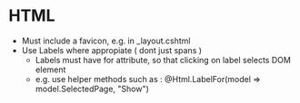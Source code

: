 # HTML
* Must include a favicon, e.g. in _layout.cshtml
	<link rel="shortcut icon" href="/Content/img/favicon.ico" type="image/x-icon" /> 
* Use Labels where appropiate ( dont just spans ) 
  * Labels must have for attribute, so that clicking on label selects DOM element
  * e.g. use helper methods such as : @Html.LabelFor(model => model.SelectedPage, "Show") 
